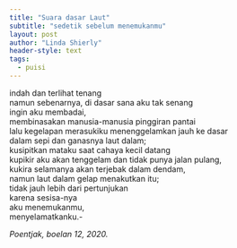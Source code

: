 ```yaml
---
title: "Suara dasar Laut"
subtitle: "sedetik sebelum menemukanmu"
layout: post
author: "Linda Shierly"
header-style: text
tags:
  - puisi
---
```


indah dan terlihat tenang<br>
namun sebenarnya, di dasar sana aku tak senang<br>
ingin aku membadai,<br>
membinasakan manusia-manusia pinggiran pantai<br>
lalu kegelapan merasukiku menenggelamkan jauh ke dasar<br>
dalam sepi dan ganasnya laut dalam;<br>
kusipitkan mataku saat cahaya kecil datang<br>
kupikir aku akan tenggelam dan tidak punya jalan pulang,<br>
kukira selamanya akan terjebak dalam dendam,<br>
namun laut dalam gelap menakutkan itu;<br>
tidak jauh lebih dari pertunjukan<br>
karena sesisa-nya<br>
aku menemukanmu,<br>
menyelamatkanku.-<br>

*Poentjak, boelan 12, 2020.*